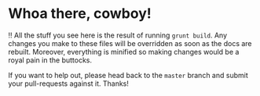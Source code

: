 # Whoa there, cowboy!

:bangbang: All the stuff you see here is the result of running `grunt build`. Any changes you make to these files will be overridden as soon as the docs are rebuilt. Moreover, everything is minified so making changes would be a royal pain in the buttocks.

If you want to help out, please head back to the `master` branch and submit your pull-requests against it. Thanks!
